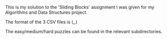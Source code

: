 This is my solution to the 'Sliding Blocks' assignment I was given for my Algorithms and Data Structures project.

The format of the 3 CSV files is
(<board>,<goal>,<impossible>)

The easy/medium/hard puzzles can be found in the relevant subdirectories.
